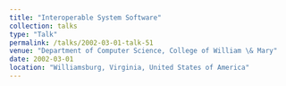 ```yaml
---
title: "Interoperable System Software"
collection: talks
type: "Talk"
permalink: /talks/2002-03-01-talk-51
venue: "Department of Computer Science, College of William \& Mary"
date: 2002-03-01
location: "Williamsburg, Virginia, United States of America"
---
```

